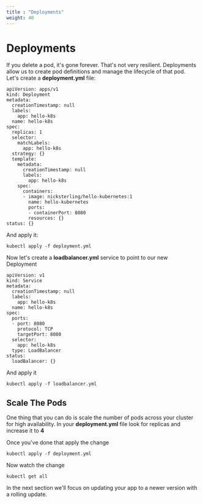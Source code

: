 ```yaml
---
title : "Deployments"
weight: 40
---
```


# Deployments

If you delete a pod, it's gone forever. That's not very resilient. Deployments allow us to create pod definitions and manage the lifecycle of that pod. Let's create a **deployment.yml** file:

```
apiVersion: apps/v1
kind: Deployment
metadata:
  creationTimestamp: null
  labels:
    app: hello-k8s
  name: hello-k8s
spec:
  replicas: 1
  selector:
    matchLabels:
      app: hello-k8s
  strategy: {}
  template:
    metadata:
      creationTimestamp: null
      labels:
        app: hello-k8s
    spec:
      containers:
      - image: nicksterling/hello-kubernetes:1
        name: hello-kubernetes
        ports:
        - containerPort: 8080
        resources: {}
status: {}

```

And apply it: 
```
kubectl apply -f deployment.yml
```

Now let's create a **loadbalancer.yml** service to point to our new Deployment
```
apiVersion: v1
kind: Service
metadata:
  creationTimestamp: null
  labels:
    app: hello-k8s
  name: hello-k8s
spec:
  ports:
  - port: 8080
    protocol: TCP
    targetPort: 8080
  selector:
    app: hello-k8s
  type: LoadBalancer
status:
  loadBalancer: {}
```

And apply it
```
kubectl apply -f loadbalancer.yml
```

## Scale The Pods
One thing that you can do is scale the number of pods across your cluster for high availability. In your **deployment.yml** file look for replicas and increase it to **4**

Once you've done that apply the change
```
kubectl apply -f deployment.yml
```

Now watch the change
```
kubectl get all 
```

In the next section we'll focus on updating your app to a newer version with a rolling update. 